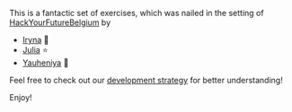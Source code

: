 This is a fantactic set of exercises, which was nailed in the setting of [HackYourFutureBelgium](https://github.com/HackYourFutureBelgium/home) by

* [Iryna](https://github.com/IrynaSpyrydonova) 🌟
* [Julia](https://github.com/julia-sod) ⭐
* [Yauheniya](https://github.com/yauheniya-askolkava) 🐼


Feel free to check out our [development strategy](https://github.com/IrynaSpyrydonova/debugging-project-week-1/blob/master/development-strategy.md) for better understanding!

Enjoy!